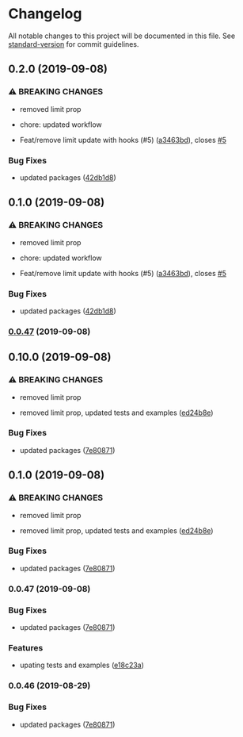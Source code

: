 # Changelog

All notable changes to this project will be documented in this file. See [standard-version](https://github.com/conventional-changelog/standard-version) for commit guidelines.

## 0.2.0 (2019-09-08)


### ⚠ BREAKING CHANGES

* removed limit prop

* chore: updated workflow

* Feat/remove limit update with hooks (#5) ([a3463bd](https://github.com/cchanxzy/React-Currency-Input-Field/commit/a3463bd)), closes [#5](https://github.com/cchanxzy/React-Currency-Input-Field/issues/5)


### Bug Fixes

* updated packages ([42db1d8](https://github.com/cchanxzy/React-Currency-Input-Field/commit/42db1d8))

## 0.1.0 (2019-09-08)


### ⚠ BREAKING CHANGES

* removed limit prop

* chore: updated workflow

* Feat/remove limit update with hooks (#5) ([a3463bd](https://github.com/cchanxzy/React-Currency-Input-Field/commit/a3463bd)), closes [#5](https://github.com/cchanxzy/React-Currency-Input-Field/issues/5)


### Bug Fixes

* updated packages ([42db1d8](https://github.com/cchanxzy/React-Currency-Input-Field/commit/42db1d8))

### [0.0.47](https://github.com/cchanxzy/React-Currency-Input-Field/compare/v0.10.0...v0.0.47) (2019-09-08)

## 0.10.0 (2019-09-08)


### ⚠ BREAKING CHANGES

* removed limit prop

* removed limit prop, updated tests and examples ([ed24b8e](https://github.com/cchanxzy/React-Currency-Input-Field/commit/ed24b8e))


### Bug Fixes

* updated packages ([7e80871](https://github.com/cchanxzy/React-Currency-Input-Field/commit/7e80871))

## 0.1.0 (2019-09-08)


### ⚠ BREAKING CHANGES

* removed limit prop

* removed limit prop, updated tests and examples ([ed24b8e](https://github.com/cchanxzy/React-Currency-Input-Field/commit/ed24b8e))


### Bug Fixes

* updated packages ([7e80871](https://github.com/cchanxzy/React-Currency-Input-Field/commit/7e80871))

### 0.0.47 (2019-09-08)


### Bug Fixes

* updated packages ([7e80871](https://github.com/cchanxzy/React-Currency-Input-Field/commit/7e80871))


### Features

* upating tests and examples ([e18c23a](https://github.com/cchanxzy/React-Currency-Input-Field/commit/e18c23a))

### 0.0.46 (2019-08-29)


### Bug Fixes

* updated packages ([7e80871](https://github.com/cchanxzy/React-Currency-Input-Field/commit/7e80871))
